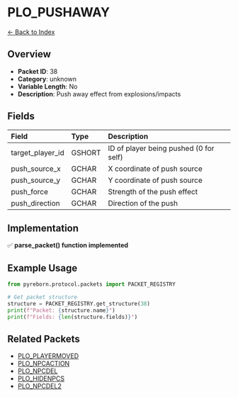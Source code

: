 # PLO_PUSHAWAY

[← Back to Index](../index.md)

## Overview

- **Packet ID**: 38
- **Category**: unknown
- **Variable Length**: No
- **Description**: Push away effect from explosions/impacts

## Fields

| Field | Type | Description |
|:------|:-----|:------------|
| target_player_id | GSHORT | ID of player being pushed (0 for self) |
| push_source_x | GCHAR | X coordinate of push source |
| push_source_y | GCHAR | Y coordinate of push source |
| push_force | GCHAR | Strength of the push effect |
| push_direction | GCHAR | Direction of the push |

## Implementation

✅ **parse_packet() function implemented**

## Example Usage

```python
from pyreborn.protocol.packets import PACKET_REGISTRY

# Get packet structure
structure = PACKET_REGISTRY.get_structure(38)
print(f"Packet: {structure.name}")
print(f"Fields: {len(structure.fields)}")
```

## Related Packets

- [PLO_PLAYERMOVED](PLO_PLAYERMOVED.md)
- [PLO_NPCACTION](PLO_NPCACTION.md)
- [PLO_NPCDEL](PLO_NPCDEL.md)
- [PLO_HIDENPCS](PLO_HIDENPCS.md)
- [PLO_NPCDEL2](PLO_NPCDEL2.md)
